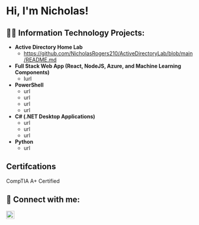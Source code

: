 <h1>Hi, I'm Nicholas! </h1>

<h2>👨‍💻 Information Technology Projects:</h2>

- <b>Active Directory Home Lab </b>
  - https://github.com/NicholasRogers210/ActiveDirectoryLab/blob/main/README.md
- <b>Full Stack Web App (React, NodeJS, Azure, and Machine Learning Components)</b>
  - Iurl</b></i>
- <b>PowerShell</b>
  - url
  - url
  - url
  - url
- <b>C# (.NET Desktop Applications)</b>
  - url
  - url
  - url
- <b>Python</b>
  - url
<h2>Certifcations</h2>
 CompTIA A+ Certified
<h2> 🤳 Connect with me:</h2>

[<img align="left" alt="JoshMadakor | LinkedIn" width="22px" src="https://cdn.jsdelivr.net/npm/simple-icons@v3/icons/linkedin.svg" />][linkedin]

[linkedin]: https://www.linkedin.com/in/nicholas-rogers-ab4a79243/

<!--
**joshmadakor1/joshmadakor1** is a ✨ _special_ ✨ repository because its `README.md` (this file) appears on your GitHub profile.

Here are some ideas to get you started:

- 🔭 I’m currently working on ...
- 🌱 I’m currently learning ...
- 👯 I’m looking to collaborate on ...
- 🤔 I’m looking for help with ...
- 💬 Ask me about ...
- 📫 How to reach me: ...
- 😄 Pronouns: ...
- ⚡ Fun fact: ...
-->
